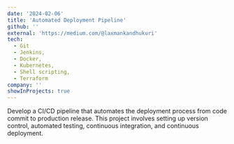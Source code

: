 ```yaml
---
date: '2024-02-06'
title: 'Automated Deployment Pipeline'
github: ''
external: 'https://medium.com/@laxmankandhukuri'
tech:
  - Git 
  - Jenkins, 
  - Docker, 
  - Kubernetes, 
  - Shell scripting, 
  - Terraform 
company: ''
showInProjects: true
---
```


Develop a CI/CD pipeline that automates the deployment process from code commit to production release. This project involves setting up version control, automated testing, continuous integration, and continuous deployment.
